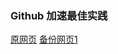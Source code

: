 ### Github 加速最佳实践

[原网页](https://www.hi-linux.com/posts/11850.html)
[备份网页1](https://static.app.yinxiang.com/embedded-web/profile/#/join?guid=dd63f486-ec5d-4ad3-9edc-ce338ea96671&channel=copylink&shardId=s6&ownerId=16377472)
